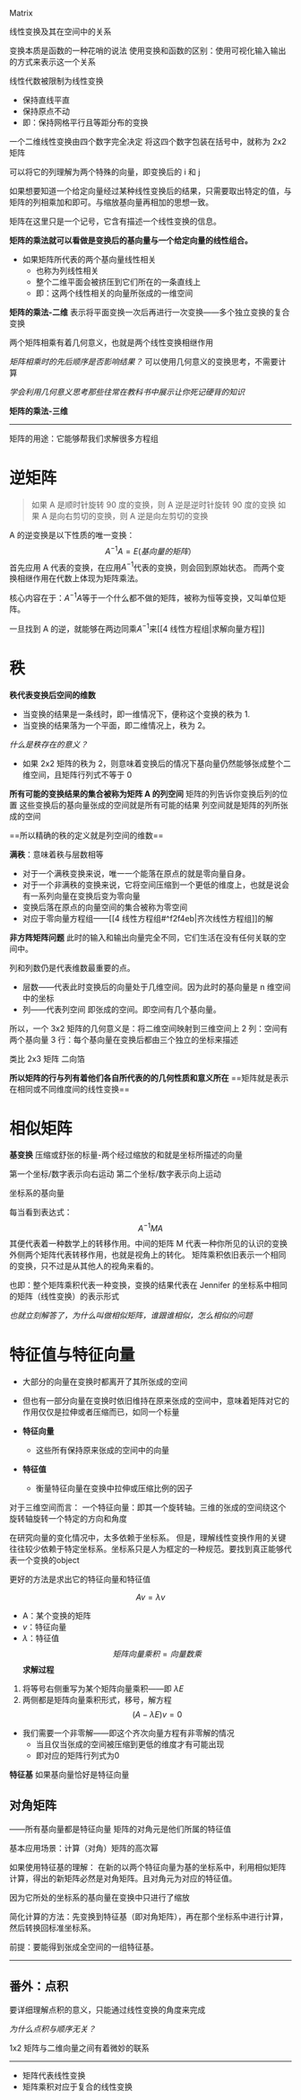 Matrix

线性变换及其在空间中的关系

变换本质是函数的一种花哨的说法
使用变换和函数的区别：使用可视化输入输出的方式来表示这一个关系

线性代数被限制为线性变换
- 保持直线平直
- 保持原点不动
- 即：保持网格平行且等距分布的变换

一个二维线性变换由四个数字完全决定
将这四个数字包装在括号中，就称为 2x2 矩阵

可以将它的列理解为两个特殊的向量，即变换后的 i 和 j

如果想要知道一个给定向量经过某种线性变换后的结果，只需要取出特定的值，与矩阵的列相乘加和即可。与缩放基向量再相加的思想一致。

矩阵在这里只是一个记号，它含有描述一个线性变换的信息。

**矩阵的乘法就可以看做是变换后的基向量与一个给定向量的线性组合。**

- 如果矩阵所代表的两个基向量线性相关
    - 也称为列线性相关
    - 整个二维平面会被挤压到它们所在的一条直线上
    - 即：这两个线性相关的向量所张成的一维空间

**矩阵的乘法-二维**
表示将平面变换一次后再进行一次变换——多个独立变换的复合变换

两个矩阵相乘有着几何意义，也就是两个线性变换相继作用

*矩阵相乘时的先后顺序是否影响结果？*
可以使用几何意义的变换思考，不需要计算

*学会利用几何意义思考那些往常在教科书中展示让你死记硬背的知识*

**矩阵的乘法-三维**

---
矩阵的用途：它能够帮我们求解很多方程组

# 逆矩阵
> 如果 A 是顺时针旋转 90 度的变换，则 A 逆是逆时针旋转 90 度的变换
> 如果 A 是向右剪切的变换，则 A 逆是向左剪切的变换

A 的逆变换是以下性质的唯一变换：
$$A^{-1}A = E(基向量的矩阵）$$
首先应用 A 代表的变换，在应用$A^{-1}$代表的变换，则会回到原始状态。
而两个变换相继作用在代数上体现为矩阵乘法。

核心内容在于：$A^{-1}A$等于一个什么都不做的矩阵，被称为恒等变换，又叫单位矩阵。

一旦找到 A 的逆，就能够在两边同乘$A^{-1}$来[[4 线性方程组|求解向量方程]]

# 秩
**秩代表变换后空间的维数**

- 当变换的结果是一条线时，即一维情况下，便称这个变换的秩为 1.
- 当变换的结果落为一个平面，即二维情况上，秩为 2。

*什么是秩存在的意义？*
- 如果 2x2 矩阵的秩为 2，则意味着变换后的情况下基向量仍然能够张成整个二维空间，且矩阵行列式不等于 0

**所有可能的变换结果的集合被称为矩阵 A 的列空间**
矩阵的列告诉你变换后列的位置
这些变换后的基向量张成的空间就是所有可能的结果
列空间就是矩阵的列所张成的空间

==所以精确的秩的定义就是列空间的维数==

**满秩**：意味着秩与层数相等
- 对于一个满秩变换来说，唯一一个能落在原点的就是零向量自身。
- 对于一个非满秩的变换来说，它将空间压缩到一个更低的维度上，也就是说会有一系列向量在变换后变为零向量
- 变换后落在原点的向量空间的集合被称为零空间
- 对应于零向量方程组——[[4 线性方程组#^f2f4eb|齐次线性方程组]]的解

**非方阵矩阵问题**
此时的输入和输出向量完全不同，它们生活在没有任何关联的空间中。

列和列数仍是代表维数最重要的点。
- 层数——代表此时变换后的向量处于几维空间。因为此时的基向量是 n 维空间中的坐标
- 列——代表列空间 即张成的空间。即空间有几个基向量。

所以，一个 3x2 矩阵的几何意义是：将二维空间映射到三维空间上
2 列：空间有两个基向量
3 行：每个基向量在变换后都由三个独立的坐标来描述

类比 2x3 矩阵
二向箔

**所以矩阵的行与列有着他们各自所代表的的几何性质和意义所在**
==矩阵就是表示在相同或不同维度间的线性变换==

# 相似矩阵
**基变换**
压缩或舒张的标量-两个经过缩放的和就是坐标所描述的向量

第一个坐标/数字表示向右运动
第二个坐标/数字表示向上运动

坐标系的基向量

每当看到表达式：
$$A^{-1}MA$$
其便代表着一种数学上的转移作用。中间的矩阵 M 代表一种你所见的认识的变换
外侧两个矩阵代表转移作用，也就是视角上的转化。
矩阵乘积依旧表示一个相同的变换，只不过是从其他人的视角来看的。

也即：整个矩阵乘积代表一种变换，变换的结果代表在 Jennifer 的坐标系中相同的矩阵（线性变换）的表示形式

*也就立刻解答了，为什么叫做相似矩阵，谁跟谁相似，怎么相似的问题*



# 特征值与特征向量
- 大部分的向量在变换时都离开了其所张成的空间
- 但也有一部分向量在变换时依旧维持在原来张成的空间中，意味着矩阵对它的作用仅仅是拉伸或者压缩而已，如同一个标量

- **特征向量**
	- 这些所有保持原来张成的空间中的向量
- **特征值**
	- 衡量特征向量在变换中拉伸或压缩比例的因子

对于三维空间而言：
一个特征向量：即其一个旋转轴。三维的张成的空间绕这个旋转轴旋转一个特定的方向和角度

在研究向量的变化情况中，太多依赖于坐标系。
但是，理解线性变换作用的关键往往较少依赖于特定坐标系。坐标系只是人为框定的一种规范。要找到真正能够代表一个变换的object

更好的方法是求出它的特征向量和特征值

$$Av = \lambda v$$
- A：某个变换的矩阵
- $v$：特征向量
- $\lambda$：特征值
$$矩阵向量乘积 = 向量数乘$$
**求解过程**
1. 将等号右侧重写为某个矩阵向量乘积——即 $\lambda E$
2. 两侧都是矩阵向量乘积形式，移号，解方程
$$(A-\lambda E)v = 0$$
- 我们需要一个非零解——即这个齐次向量方程有非零解的情况
	- 当且仅当张成的空间被压缩到更低的维度才有可能出现
	- 即对应的矩阵行列式为0

**特征基**
如果基向量恰好是特征向量

## 对角矩阵
——所有基向量都是特征向量
矩阵的对角元是他们所属的特征值

基本应用场景：计算（对角）矩阵的高次幂

如果使用特征基的理解：
在新的以两个特征向量为基的坐标系中，利用相似矩阵计算，得出的新矩阵必然是对角矩阵。且对角元为对应的特征值。

因为它所处的坐标系的基向量在变换中只进行了缩放

简化计算的方法：先变换到特征基（即对角矩阵），再在那个坐标系中进行计算，然后转换回标准坐标系。

前提：要能得到张成全空间的一组特征基。


---
## 番外：点积
要详细理解点积的意义，只能通过线性变换的角度来完成

*为什么点积与顺序无关？*

1x2 矩阵与二维向量之间有着微妙的联系

---
- 矩阵代表线性变换
- 矩阵乘积对应于复合的线性变换


